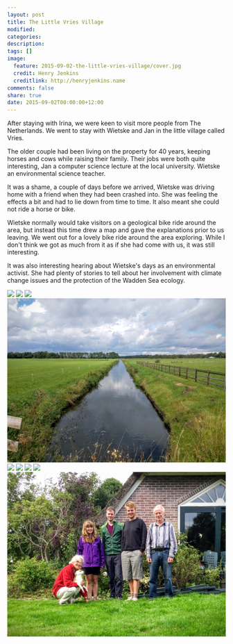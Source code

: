 ```yaml
---
layout: post
title: The Little Vries Village
modified:
categories: 
description:
tags: []
image:
  feature: 2015-09-02-the-little-vries-village/cover.jpg
  credit: Henry Jenkins
  creditlink: http://henryjenkins.name
comments: false
share: true
date: 2015-09-02T00:00:00+12:00
---
```

After staying with Irina, we were keen to visit more people from The
Netherlands. We went to stay with Wietske and Jan in the little village called
Vries.

The older couple had been living on the property for 40 years, keeping horses
and cows while raising their family. Their jobs were both quite interesting,
Jan a computer science lecture at the local university. Wietske an
environmental science teacher.

It was a shame, a couple of days before we arrived, Wietske was driving home
with a friend when they had been crashed into. She was feeling the effects a
bit and had to lie down from time to time. It also meant she could not ride a
horse or bike.

Wietske normally would take visitors on a geological bike ride around the area,
but instead this time drew a map and gave the explanations prior to us leaving.
We went out for a lovely bike ride around the area exploring. While I don't
think we got as much from it as if she had come with us, it was still
interesting.

It was also interesting hearing about Wietske's days as an environmental
activist. She had plenty of stories to tell about her involvement with climate
change issues and the protection of the Wadden Sea ecology.

<img src="/images/2015-09-02-the-little-vries-village/IMG_20150902_120943.jpg">

<img src="/images/2015-09-02-the-little-vries-village/IMG_20150902_121648.jpg">

<img src="/images/2015-09-02-the-little-vries-village/IMG_20150902_121704.jpg">

<img src="/images/2015-09-02-the-little-vries-village/IMG_20150902_123442.jpg">

<img src="/images/2015-09-02-the-little-vries-village/IMG_20150902_123700.jpg">

<img src="/images/2015-09-02-the-little-vries-village/IMG_20150902_123908.jpg">

<img src="/images/2015-09-02-the-little-vries-village/IMG_20150902_124805.jpg">

<img src="/images/2015-09-02-the-little-vries-village/IMG_20150902_163556.jpg">

<img src="/images/2015-09-02-the-little-vries-village/FullSizeRender.jpg">

